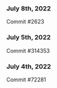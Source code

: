 ### July 8th, 2022

Commit #2623

### July 5th, 2022

Commit #314353


### July 4th, 2022

Commit #72281
